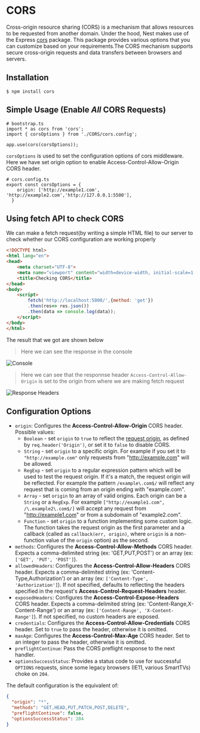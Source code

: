 # CORS

Cross-origin resource sharing (CORS) is a mechanism that allows resources to be requested from another domain. Under the hood, Nest makes use of the Express [cors](https://github.com/expressjs/cors) package. This package provides various options that you can customize based on your requirements.The CORS mechanism supports secure cross-origin requests and data transfers between browsers and servers. 

## Installation
```
$ npm install cors
```

## Simple Usage (Enable *All* CORS Requests)
```
# bootstrap.ts
import * as cors from 'cors';
import { corsOptions } from './CORS/cors.config';

app.use(cors(corsOptions));
```

`corsOptions` is used to set the configuration options of cors middleware. Here we have set origin option to enable Access-Control-Allow-Origin CORS header.

```
# cors.config.ts
export const corsOptions = {
    origin: ['http://example1.com', 'http://example2.com','http://127.0.0.1:5500'],
  }
```
## Using fetch API to check CORS
We can make a fetch request(by writing a simple HTML file) to our server to check whether our CORS configuration are working properly

```html
<!DOCTYPE html>
<html lang="en">
<head>
    <meta charset="UTF-8">
    <meta name="viewport" content="width=device-width, initial-scale=1.0">
    <title>Checking CORS</title>
</head>
<body>
    <script>
        fetch('http://localhost:5000/',{method: 'get'})
        .then(res=> res.json())
        .then(data => console.log(data));
    </script>
</body>
</html>

```
The result that we got are shown below

> Here we can see the response in the console

![Console](https://github.com/ssingh3006/rest-node-nestjs/blob/newFeatures/wiki/images/CORS-console-result.PNG?raw=true)

> Here we can see that the responnse header `Access-Control-Allow-Origin` is set to the origin from where we are making fetch request

![Response Headers](https://github.com/ssingh3006/rest-node-nestjs/blob/newFeatures/wiki/images/CORS-response-headers.PNG?raw=true)


## Configuration Options

* `origin`: Configures the **Access-Control-Allow-Origin** CORS header. Possible values:
  - `Boolean` - set `origin` to `true` to reflect the [request origin](http://tools.ietf.org/html/draft-abarth-origin-09), as defined by `req.header('Origin')`, or set it to `false` to disable CORS.
  - `String` - set `origin` to a specific origin. For example if you set it to `"http://example.com"` only requests from "http://example.com" will be allowed.
  - `RegExp` - set `origin` to a regular expression pattern which will be used to test the request origin. If it's a match, the request origin will be reflected. For example the pattern `/example\.com$/` will reflect any request that is coming from an origin ending with "example.com".
  - `Array` - set `origin` to an array of valid origins. Each origin can be a `String` or a `RegExp`. For example `["http://example1.com", /\.example2\.com$/]` will accept any request from "http://example1.com" or from a subdomain of "example2.com".
  - `Function` - set `origin` to a function implementing some custom logic. The function takes the request origin as the first parameter and a callback (called as `callback(err, origin)`, where `origin` is a non-function value of the `origin` option) as the second.
* `methods`: Configures the **Access-Control-Allow-Methods** CORS header. Expects a comma-delimited string (ex: 'GET,PUT,POST') or an array (ex: `['GET', 'PUT', 'POST']`).
* `allowedHeaders`: Configures the **Access-Control-Allow-Headers** CORS header. Expects a comma-delimited string (ex: 'Content-Type,Authorization') or an array (ex: `['Content-Type', 'Authorization']`). If not specified, defaults to reflecting the headers specified in the request's **Access-Control-Request-Headers** header.
* `exposedHeaders`: Configures the **Access-Control-Expose-Headers** CORS header. Expects a comma-delimited string (ex: 'Content-Range,X-Content-Range') or an array (ex: `['Content-Range', 'X-Content-Range']`). If not specified, no custom headers are exposed.
* `credentials`: Configures the **Access-Control-Allow-Credentials** CORS header. Set to `true` to pass the header, otherwise it is omitted.
* `maxAge`: Configures the **Access-Control-Max-Age** CORS header. Set to an integer to pass the header, otherwise it is omitted.
* `preflightContinue`: Pass the CORS preflight response to the next handler.
* `optionsSuccessStatus`: Provides a status code to use for successful `OPTIONS` requests, since some legacy browsers (IE11, various SmartTVs) choke on `204`.

The default configuration is the equivalent of:

```json
{
  "origin": "*",
  "methods": "GET,HEAD,PUT,PATCH,POST,DELETE",
  "preflightContinue": false,
  "optionsSuccessStatus": 204
}
```